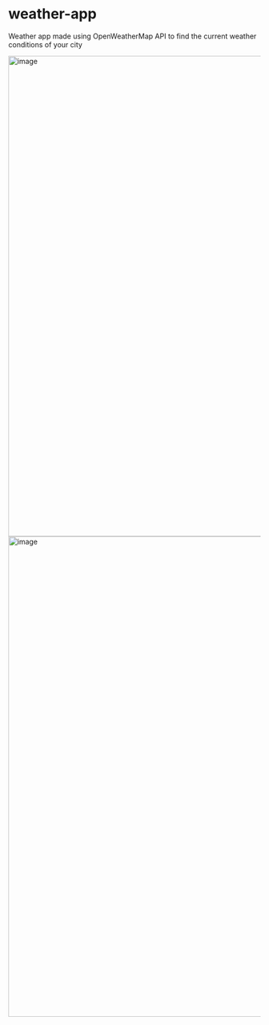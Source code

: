 # weather-app

Weather app made using OpenWeatherMap API to find the current weather conditions of your city

<img width="960" alt="image" src="https://github.com/atharvarai/weather-app/assets/86284486/c52d9244-8293-449c-8f32-c46d4f441fb0">

<img width="960" alt="image" src="https://github.com/atharvarai/weather-app/assets/86284486/4b1fd04b-cc58-422a-837c-1ddea7811f71">
